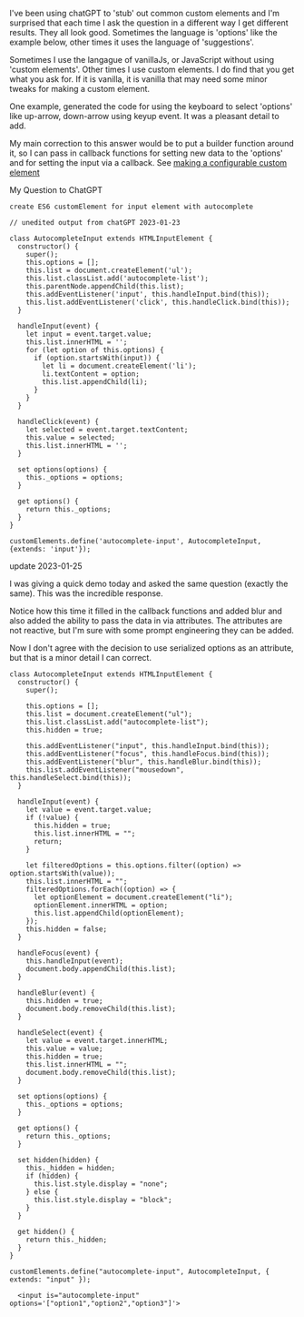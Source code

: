 I've been using chatGPT to 'stub' out common custom elements and I'm surprised that each time I ask the question in a different way I get different results.
They all look good. Sometimes the language is 'options' like the example below, other times it uses the language of 'suggestions'.

Sometimes I use the langague of vanillaJs, or JavaScript without using 'custom elements'. Other times I use custom elements.  I do find that you get what you ask for.
If it is vanilla, it is vanilla that may need some minor tweaks for making a custom element.  

One example, generated the code for using the keyboard to select 'options' like up-arrow, down-arrow using keyup event.  It was a pleasant detail to add.

My main correction to this answer would be to put a builder function around it, so I can pass in callback functions for setting 
new data to the 'options' and for setting the input via a callback. See [making a configurable custom element](making-a-configurable-custom-element.md)

My Question to ChatGPT
```
create ES6 customElement for input element with autocomplete
```

```
// unedited output from chatGPT 2023-01-23

class AutocompleteInput extends HTMLInputElement {
  constructor() {
    super();
    this.options = [];
    this.list = document.createElement('ul');
    this.list.classList.add('autocomplete-list');
    this.parentNode.appendChild(this.list);
    this.addEventListener('input', this.handleInput.bind(this));
    this.list.addEventListener('click', this.handleClick.bind(this));
  }

  handleInput(event) {
    let input = event.target.value;
    this.list.innerHTML = '';
    for (let option of this.options) {
      if (option.startsWith(input)) {
        let li = document.createElement('li');
        li.textContent = option;
        this.list.appendChild(li);
      }
    }
  }

  handleClick(event) {
    let selected = event.target.textContent;
    this.value = selected;
    this.list.innerHTML = '';
  }

  set options(options) {
    this._options = options;
  }

  get options() {
    return this._options;
  }
}

customElements.define('autocomplete-input', AutocompleteInput, {extends: 'input'});

```


update 2023-01-25

I was giving a quick demo today and asked the same question (exactly the same).
This was the incredible response.

Notice how this time it filled in the callback functions and added blur and also added the ability to pass the data in via attributes. The attributes are not reactive, but I'm sure with some prompt engineering they can be added.

Now I don't agree with the decision to use serialized options as an attribute, but that is a minor detail I can correct.

```
class AutocompleteInput extends HTMLInputElement {
  constructor() {
    super();

    this.options = [];
    this.list = document.createElement("ul");
    this.list.classList.add("autocomplete-list");
    this.hidden = true;

    this.addEventListener("input", this.handleInput.bind(this));
    this.addEventListener("focus", this.handleFocus.bind(this));
    this.addEventListener("blur", this.handleBlur.bind(this));
    this.list.addEventListener("mousedown", this.handleSelect.bind(this));
  }

  handleInput(event) {
    let value = event.target.value;
    if (!value) {
      this.hidden = true;
      this.list.innerHTML = "";
      return;
    }

    let filteredOptions = this.options.filter((option) => option.startsWith(value));
    this.list.innerHTML = "";
    filteredOptions.forEach((option) => {
      let optionElement = document.createElement("li");
      optionElement.innerHTML = option;
      this.list.appendChild(optionElement);
    });
    this.hidden = false;
  }

  handleFocus(event) {
    this.handleInput(event);
    document.body.appendChild(this.list);
  }

  handleBlur(event) {
    this.hidden = true;
    document.body.removeChild(this.list);
  }

  handleSelect(event) {
    let value = event.target.innerHTML;
    this.value = value;
    this.hidden = true;
    this.list.innerHTML = "";
    document.body.removeChild(this.list);
  }

  set options(options) {
    this._options = options;
  }

  get options() {
    return this._options;
  }

  set hidden(hidden) {
    this._hidden = hidden;
    if (hidden) {
      this.list.style.display = "none";
    } else {
      this.list.style.display = "block";
    }
  }

  get hidden() {
    return this._hidden;
  }
}

customElements.define("autocomplete-input", AutocompleteInput, { extends: "input" });
```

```
  <input is="autocomplete-input" options='["option1","option2","option3"]'>
```
